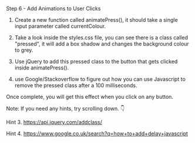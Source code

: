 Step 6 - Add Animations to User Clicks
1. Create a new function called animatePress(), it should take a single input parameter called currentColour.

2. Take a look inside the styles.css file, you can see there is a class called "pressed", it will add a box shadow and changes the background colour to grey.


3. Use jQuery to add this pressed class to the button that gets clicked inside animatePress().

4. use Google/Stackoverflow to figure out how you can use Javascript to remove the pressed class after a 100 milliseconds.

Once complete, you will get this effect when you click on any button.


Note: If you need any hints, try scrolling down. 👇









































Hint 3. https://api.jquery.com/addclass/

Hint 4. https://www.google.co.uk/search?q=how+to+add+delay+javascript


